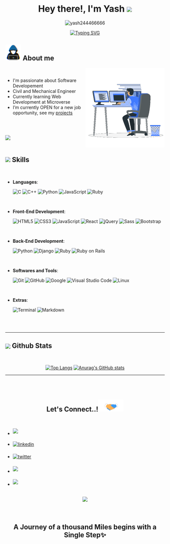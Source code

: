 
<h1 align="center">Hey there!, I'm Yash <img src="https://media.giphy.com/media/hvRJCLFzcasrR4ia7z/giphy.gif" width="35"></h1>
<p align="center"> <img src="https://komarev.com/ghpvc/?username=yash244466666&color=green&style=for-the-badge&label=PROFILE+VISITORS" alt="yash244466666" /> </p>
<p align="center"> <a href="https://git.io/typing-svg"><img src="https://readme-typing-svg.herokuapp.com?font=Roboto&weight=900&size=48&duration=2000&pause=1000&width=1200&height=100&lines=My+full+name+is+Md.+Mohi+Minul+Islam+Yash..%E2%9C%8C;I'm+a+Full-Stack+Software+Developer;Software+Development+student+%40+Microverse+;An+active+Learner+%26+Innovator;I'm+from+Bangladesh;I+just+%F0%9F%92%99%F0%9F%92%9C+everything+about+engineering+%F0%9F%92%96+" alt="Typing SVG" /></a></p>




	
## <picture><img src = "https://github.com/0xAbdulKhalid/0xAbdulKhalid/raw/main/assets/mdImages/about_me.gif" width = 50px></picture> **About me**

<picture> <img align="right" src="https://github.com/0xAbdulKhalid/0xAbdulKhalid/raw/main/assets/mdImages/Right_Side.gif" width = 250px></picture>

<br>

- I'm passionate about Software Developement
- Civil and Mechanical Engineer
- Currently learning Web Development at Microverse
- I’m currently OPEN for a new job opportunity, see my [projects](https://yash244466666.github.io/Microverse---Portfolio-setup-and-mobile-first/)

<br><br>

<img src="https://user-images.githubusercontent.com/73097560/115834477-dbab4500-a447-11eb-908a-139a6edaec5c.gif"><br><br>

## <img src="https://media2.giphy.com/media/QssGEmpkyEOhBCb7e1/giphy.gif?cid=ecf05e47a0n3gi1bfqntqmob8g9aid1oyj2wr3ds3mg700bl&rid=giphy.gif" width ="25"><b> Skills</b>
<br>

<p align="center">

- **Languages**:
    
    ![C](https://img.shields.io/badge/C%20-%232370ED.svg?style=for-the-badge&logo=c&logoColor=white)
    ![C++](https://img.shields.io/badge/C++%20-%2300599C.svg?style=for-the-badge&logo=c%2B%2B&logoColor=white)
    ![Python](https://img.shields.io/badge/Python%20-%2314354C.svg?style=for-the-badge&logo=python&logoColor=white)
    ![JavaScript](https://img.shields.io/badge/JavaScript%20-%23F7DF1E.svg?style=for-the-badge&logo=javascript&logoColor=black)
    ![Ruby](https://img.shields.io/badge/Ruby%20-%23E34F26.svg?style=for-the-badge&logo=Ruby&logoColor=white)

<br>   
    
- **Front-End Development**:

   ![HTML5](https://img.shields.io/badge/HTML5%20-%23E34F26.svg?style=for-the-badge&logo=html5&logoColor=white)
   ![CSS3](https://img.shields.io/badge/CSS%20-%231572B6.svg?style=for-the-badge&logo=css3&logoColor=white)
   ![JavaScript](https://img.shields.io/badge/JavaScript%20-%23F7DF1E.svg?style=for-the-badge&logo=javascript&logoColor=black)
   ![React](https://img.shields.io/badge/React%20-%222A68.svg?style=for-the-badge&logo=React&logoColor=black)
   ![jQuery](https://img.shields.io/badge/jQuery%20-%23E34F26.svg?style=for-the-badge&logo=jQuery&logoColor=white)
   ![Sass](https://img.shields.io/badge/Sass%20-%231572B6.svg?style=for-the-badge&logo=Sass&logoColor=white)
   ![Bootstrap](https://img.shields.io/badge/Bootstrap%20-%2314354C.svg?style=for-the-badge&logo=Bootstrap&logoColor=white)
   

<br>

- **Back-End Development**:

   ![Python](https://img.shields.io/badge/Python%20-%2314354C.svg?style=for-the-badge&logo=python&logoColor=white)
   ![Django](https://img.shields.io/badge/Django%20-%222A68.svg?style=for-the-badge&logo=Django&logoColor=black)
   ![Ruby](https://img.shields.io/badge/Ruby%20-%23E34F26.svg?style=for-the-badge&logo=Ruby&logoColor=white)
   ![Ruby on Rails](https://img.shields.io/badge/RubyonRails%20-%23E34F26.svg?style=for-the-badge&logo=RubyonRails&logoColor=white)
   

<br>

<!-- - **Cloud Hosting**:

    ![Github Pages](https://img.shields.io/badge/GitHub%20Pages-%23327FC7.svg?style=for-the-badge&logo=github&logoColor=white) -->
    
<!-- <br> -->

- **Softwares and Tools**:

    ![Git](https://img.shields.io/badge/git-%23F05033.svg?style=for-the-badge&logo=git&logoColor=white)
    ![GitHub](https://img.shields.io/badge/github-%23121011.svg?style=for-the-badge&logo=github&logoColor=white)
    ![Google](https://img.shields.io/badge/google-%234285F4.svg?style=for-the-badge&logo=google&logoColor=white)
    ![Visual Studio Code](https://img.shields.io/badge/Visual%20Studio%20Code-0078d7.svg?style=for-the-badge&logo=visual-studio-code&logoColor=white)
    ![Linux](https://img.shields.io/badge/Linux-FCC624?style=for-the-badge&logo=linux&logoColor=black) 

<br>

- **Extras**:

    ![Terminal](https://img.shields.io/badge/Terminal-%23054020?style=for-the-badge&logo=gnu-bash&logoColor=white)
    ![Markdown](https://img.shields.io/badge/markdown-%23000000.svg?style=for-the-badge&logo=markdown&logoColor=white)   


</p>

<br>
<br>

-----

<!-- <br> -->


## <img align="center" src="https://media.giphy.com/media/iY8CRBdQXODJSCERIr/giphy.gif" width="35"><b align="center"> Github Stats </b>
<br>

<div align="center">

<!-- <a href="https://github.com/yash244466666">
  <img src="https://github-readme-stats.vercel.app/api?username=yash244466666&include_all_commits=true&count_private=true&show_icons=true&line_height=20&title_color=7A7ADB&icon_color=2234AE&text_color=D3D3D3&bg_color=0,000000,130F40" width="450"/>
  <img src="https://github-readme-stats.vercel.app/api/top-langs?username=0xyash244466666&show_icons=true&locale=en&layout=compact&line_height=20&title_color=7A7ADB&icon_color=2234AE&text_color=D3D3D3&bg_color=0,000000,130F40" width="375"  alt="0xyash244466666"/>

</a> -->
  [![Top Langs](https://github-readme-stats.vercel.app/api/top-langs/?username=yash244466666&theme=merko&layout=compact)](https://github.com/yash244466666)
  [![Anurag's GitHub stats](https://github-readme-stats.vercel.app/api?username=yash244466666&theme=merko)](https://github.com/yash244466666)

<!-- <br>
<br>
<br> -->

-----

<br>
<br>

## <b> Let's Connect..!</b><img src="https://github.com/0xAbdulKhalid/0xAbdulKhalid/raw/main/assets/mdImages/handshake.gif" width ="80">
<br>
<div align='left'>

<ul>
  <li>
  <a href="tel:+44-785-7895" target="_blank">
  <img src="https://img.shields.io/badge/phone:  +8801710008502-%3c403c.svg?style=for-the-badge&logo=phone&logoColor=white" t=whatsapp style="margin-bottom: 5px;" />
  </a>
  </li>
  <br>
  <li>
  <a href="https://www.linkedin.com/in/yash-solo/-5036741b4/" target="_blank">
  <img src="https://img.shields.io/badge/linkedin:  Yash Solo-%2300acee.svg?color=405DE6&style=for-the-badge&logo=linkedin&logoColor=white" alt=linkedin style="margin-bottom: 5px;"/>
  </a>
  </li> 
  <br>
  <li>
  <a href="https://twitter.com/yash_solo000" target="_blank">
  <img src="https://img.shields.io/badge/twitter:  @yash_solo000-%23EA4335.svg?color=1DA1F2&style=for-the-badge&logo=twitter&logoColor=white" alt=twitter style="margin-bottom: 5px;"/>
  </a>
  </li>
  <br>
  <li>
  <a href="https://api.whatsapp.com/send?phone=+8801710008502" target="_blank">
  <img src="https://img.shields.io/badge/whatsapp:  +8801710008502-%04b51b.svg?style=for-the-badge&logo=whatsapp&logoColor=white" t=whatsapp style="margin-bottom: 5px;" />
  </a>
  </li>
  <br>
  <li>
  <a href="mailto:yash.solo.000@gmail.com" target="_blank">
  <img src="https://img.shields.io/badge/gmail:  yash.solo.000@gmail.com-%23EA4335.svg?style=for-the-badge&logo=gmail&logoColor=white" t=mail style="margin-bottom: 5px;" />
  </a>
  </li>


</ul>
</div>

<br>
<img src="https://user-images.githubusercontent.com/73097560/115834477-dbab4500-a447-11eb-908a-139a6edaec5c.gif">
<br>
<br>
<br>

<div align='center'>

## <b>A Journey of a thousand Miles begins with a Single Step✨</b>

</div>
<br>
